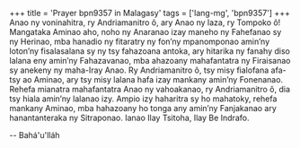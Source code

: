 +++
title = 'Prayer bpn9357 in Malagasy'
tags = ['lang-mg', 'bpn9357']
+++
Anao ny voninahitra, ry Andriamanitro ô, ary Anao ny laza, ry Tompoko ô!
Mangataka Aminao aho, noho ny Anaranao izay maneho ny Fahefanao sy ny Herinao, mba hanadio ny fitaratry ny fon’ny mpanomponao amin’ny loton’ny fisalasalana sy ny tsy fahazoana antoka, ary hitarika ny fanahy diso lalana eny amin’ny Fahazavanao, mba ahazoany mahafantatra ny Firaisanao sy anekeny ny maha-Iray Anao.
Ry Andriamanitro ô, tsy misy fialofana afa-tsy ao Aminao, ary tsy misy lalana hafa izay mankany amin’ny Fonenanao. Rehefa mianatra mahafantatra Anao ny vahoakanao, ry Andriamanitro ô, dia tsy hiala amin’ny lalanao izy. Ampio izy haharitra sy ho mahatoky, rehefa mankany Aminao, mba hahazoany ho tonga any amin’ny Fanjakanao ary hanantanteraka ny Sitraponao.
Ianao Ilay Tsitoha, Ilay Be Indrafo.

-- Bahá'u'lláh
